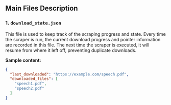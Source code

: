 
## Main Files Description

### 1. `download_state.json`

This file is used to keep track of the scraping progress and state. Every time the scraper is run, the current download progress and pointer information are recorded in this file. The next time the scraper is executed, it will resume from where it left off, preventing duplicate downloads.

**Sample content:**

```json
{
  "last_downloaded": "https://example.com/speech.pdf",
  "downloaded_files": [
    "speech1.pdf",
    "speech2.pdf"
  ]
}
